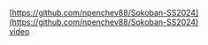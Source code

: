 [https://github.com/npenchev88/Sokoban-SS2024](https://github.com/npenchev88/Sokoban-SS2024)  
[video](https://www.youtube.com/playlist?list=PLX9ryRl9v7BADKVQBPdSUZoJrN2yONVnd)  
